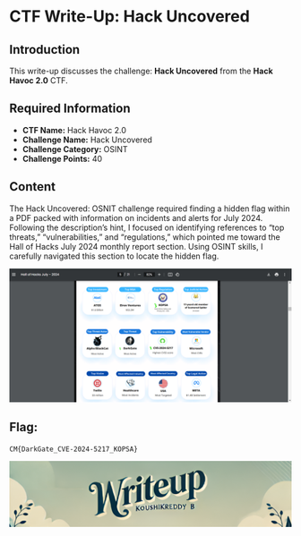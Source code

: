# CTF Write-Up: Hack Uncovered

## Introduction

This write-up discusses the challenge: **Hack Uncovered** from the **Hack Havoc 2.0** CTF.

## Required Information

- **CTF Name:** Hack Havoc 2.0
- **Challenge Name:** Hack Uncovered
- **Challenge Category:** OSINT
- **Challenge Points:** 40

## Content
The Hack Uncovered: OSNIT challenge required finding a hidden flag within a PDF packed with information on incidents and alerts for July 2024. Following the description’s hint, I focused on identifying references to “top threats,” “vulnerabilities,” and “regulations,” which pointed me toward the Hall of Hacks July 2024 monthly report section. Using OSINT skills, I carefully navigated this section to locate the hidden flag.

![](src/images/17.png)

## Flag: 
    CM{DarkGate_CVE-2024-5217_KOPSA}                 


![CTF Writeup by KoushikReddyB](src/images/Credits.png)